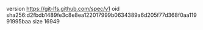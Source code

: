 version https://git-lfs.github.com/spec/v1
oid sha256:d2fbdb1489fe3c8e8ea122017999b0634389a6d205f77d368f0aa11991995baa
size 16949

